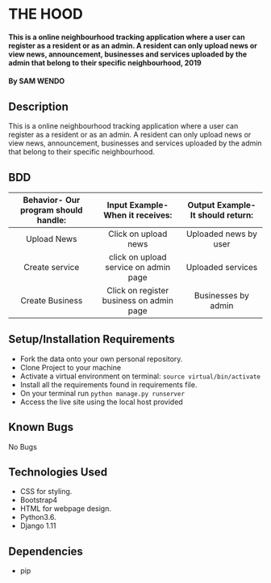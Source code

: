 # THE HOOD

####  This is a online neighbourhood tracking application where a user can register as a resident or as an admin. A resident can only upload news or view news, announcement, businesses and services uploaded by the admin that belong to their specific neighbourhood, 2019

#### By **SAM WENDO**

## Description
This is a online neighbourhood tracking application where a user can register as a resident or as an admin. A resident can only upload news or view news, announcement, businesses and services uploaded by the admin that belong to their specific neighbourhood.

## BDD
| Behavior- Our program should handle: | Input Example- When it receives: | Output Example- It should return: |
| :-------------: | :-------------: | :-------------: |
| Upload News | Click on upload news  | Uploaded news by user |
| Create service | click on upload service on admin page | Uploaded services |
| Create Business| Click on register business on admin page | Businesses by admin |

## Setup/Installation Requirements
* Fork the data onto your own personal repository.
* Clone Project to your machine
* Activate a virtual environment on terminal: `source virtual/bin/activate`
* Install all the requirements found in requirements file.
* On your terminal run `python manage.py runserver`
* Access the live site using the local host provided

## Known Bugs
No Bugs

## Technologies Used
* CSS for styling.
* Bootstrap4
* HTML for webpage design.
* Python3.6.
* Django 1.11

## Dependencies
* pip

